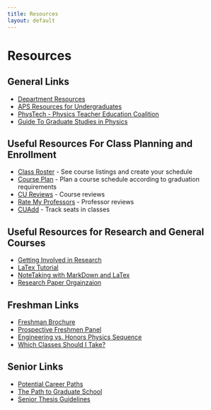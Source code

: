 ```yaml
---
title: Resources
layout: default
---
```

<link rel="stylesheet" href="/main.css">

# Resources

## General Links

- [Department Resources](https://physics.cornell.edu/general-resources)
- [APS Resources for Undergraduates](https://www.aps.org/programs/education/undergrad/students/)
- [PhysTech - Physics Teacher Education Coalition](http://phystec.physics.cornell.edu)
- [Guide To Graduate Studies in Physics](https://cornell.app.box.com/s/28e1bahi0pfjma1qwjd5kz6n1djetk89)

## Useful Resources For Class Planning and Enrollment

- [Class Roster](https://classes.cornell.edu/browse/) - See course listings and create your schedule
- [Course Plan](https://courseplan.io/login) - Plan a course schedule according to graduation requirements
- [CU Reviews](https://www.cureviews.org/) - Course reviews
- [Rate My Professors](https://www.ratemyprofessors.com/) - Professor reviews
- [CUAdd](https://cuadd.org/) - Track seats in classes

## Useful Resources for Research and General Courses
- [Getting Involved in Research](https://docs.google.com/presentation/d/1LXmXmcJiY9R1OFbK8cnNsBQOZFRh_ugSvLDYd4Rt56k/edit?usp=sharing)
- [LaTex Tutorial](https://docs.google.com/presentation/d/1EbaHlQZmBhbWsAtZwpvOAI7Q06ZgLW0lbq25JVavK34/edit?usp=sharing)
- [NoteTaking with MarkDown and LaTex](https://obsidian.md/)
- [Research Paper Orgainzaion](https://www.zotero.org/)


## Freshman Links

- [Freshman Brochure](https://cornell.app.box.com/s/aylnzufiev2x9vn2g22vs276lokm9sqi)
- [Prospective Freshmen Panel](https://drive.google.com/file/d/1H8pdaKa5sEt5G8hvo-V2zcQc2HdVRFnf/view?usp=sharing)
- [Engineering vs. Honors Physics Sequence](/questions/FAQ/engineering_vs_honors.html)
- [Which Classes Should I Take?](/questions/FAQ/which_class.html)

## Senior Links

- [Potential Career Paths](/grad_career/career_paths.html)
- [The Path to Graduate School](/grad_career/path_to_grad_school.html)
- [Senior Thesis Guidelines](/resources/Senior_Thesis.pdf)
